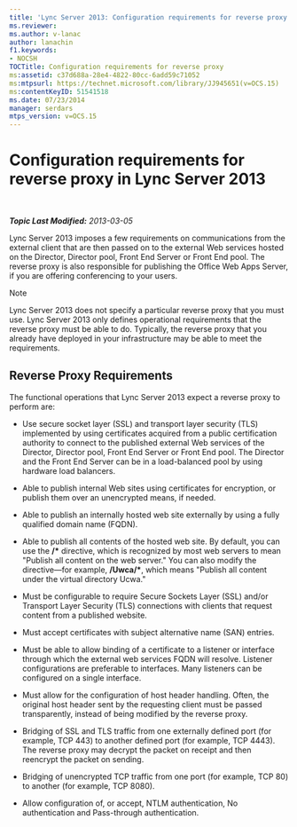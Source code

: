 ```yaml
---
title: 'Lync Server 2013: Configuration requirements for reverse proxy'
ms.reviewer: 
ms.author: v-lanac
author: lanachin
f1.keywords:
- NOCSH
TOCTitle: Configuration requirements for reverse proxy
ms:assetid: c37d688a-28e4-4822-80cc-6add59c71052
ms:mtpsurl: https://technet.microsoft.com/library/JJ945651(v=OCS.15)
ms:contentKeyID: 51541518
ms.date: 07/23/2014
manager: serdars
mtps_version: v=OCS.15
---
```


<div data-xmlns="http://www.w3.org/1999/xhtml">

<div class="topic" data-xmlns="http://www.w3.org/1999/xhtml" data-msxsl="urn:schemas-microsoft-com:xslt" data-cs="http://msdn.microsoft.com/en-us/">

<div data-asp="http://msdn2.microsoft.com/asp">

# Configuration requirements for reverse proxy in Lync Server 2013

</div>

<div id="mainSection">

<div id="mainBody">

<span> </span>

_**Topic Last Modified:** 2013-03-05_

Lync Server 2013 imposes a few requirements on communications from the external client that are then passed on to the external Web services hosted on the Director, Director pool, Front End Server or Front End pool. The reverse proxy is also responsible for publishing the Office Web Apps Server, if you are offering conferencing to your users.

<div>


> [!NOTE]  
> Lync Server 2013 does not specify a particular reverse proxy that you must use. Lync Server 2013 only defines operational requirements that the reverse proxy must be able to do. Typically, the reverse proxy that you already have deployed in your infrastructure may be able to meet the requirements.



</div>

<div>

## Reverse Proxy Requirements

The functional operations that Lync Server 2013 expect a reverse proxy to perform are:

  - Use secure socket layer (SSL) and transport layer security (TLS) implemented by using certificates acquired from a public certification authority to connect to the published external Web services of the Director, Director pool, Front End Server or Front End pool. The Director and the Front End Server can be in a load-balanced pool by using hardware load balancers.

  - Able to publish internal Web sites using certificates for encryption, or publish them over an unencrypted means, if needed.

  - Able to publish an internally hosted web site externally by using a fully qualified domain name (FQDN).

  - Able to publish all contents of the hosted web site. By default, you can use the **/\*** directive, which is recognized by most web servers to mean "Publish all content on the web server." You can also modify the directive—for example, **/Uwca/\***, which means "Publish all content under the virtual directory Ucwa."

  - Must be configurable to require Secure Sockets Layer (SSL) and/or Transport Layer Security (TLS) connections with clients that request content from a published website.

  - Must accept certificates with subject alternative name (SAN) entries.

  - Must be able to allow binding of a certificate to a listener or interface through which the external web services FQDN will resolve. Listener configurations are preferable to interfaces. Many listeners can be configured on a single interface.

  - Must allow for the configuration of host header handling. Often, the original host header sent by the requesting client must be passed transparently, instead of being modified by the reverse proxy.

  - Bridging of SSL and TLS traffic from one externally defined port (for example, TCP 443) to another defined port (for example, TCP 4443). The reverse proxy may decrypt the packet on receipt and then reencrypt the packet on sending.

  - Bridging of unencrypted TCP traffic from one port (for example, TCP 80) to another (for example, TCP 8080).

  - Allow configuration of, or accept, NTLM authentication, No authentication and Pass-through authentication.

</div>

</div>

<span> </span>

</div>

</div>

</div>

